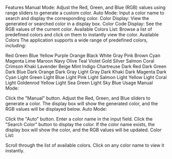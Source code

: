 Features
Manual Mode: Adjust the Red, Green, and Blue (RGB) values using range sliders to generate a custom color.
Auto Mode: Input a color name to search and display the corresponding color.
Color Display: View the generated or searched color in a display box.
Color Code Display: See the RGB values of the current color.
Available Colors List: Browse a list of predefined colors and click on them to instantly view the color.
Available Colors
The application supports a wide range of predefined colors, including:

Red
Green
Blue
Yellow
Purple
Orange
Black
White
Gray
Pink
Brown
Cyan
Magenta
Lime
Maroon
Navy
Olive
Teal
Violet
Gold
Silver
Salmon
Coral
Crimson
Khaki
Lavender
Beige
Mint
Indigo
Chartreuse
Dark Red
Dark Green
Dark Blue
Dark Orange
Dark Gray
Light Gray
Dark Khaki
Dark Magenta
Dark Cyan
Light Green
Light Blue
Light Pink
Light Salmon
Light Yellow
Light Coral
Light Goldenrod Yellow
Light Sea Green
Light Sky Blue
Usage
Manual Mode:

Click the "Manual" button.
Adjust the Red, Green, and Blue sliders to generate a color.
The display box will show the generated color, and the RGB values will be displayed below.
Auto Mode:

Click the "Auto" button.
Enter a color name in the input field.
Click the "Search Color" button to display the color.
If the color name exists, the display box will show the color, and the RGB values will be updated.
Color List:

Scroll through the list of available colors.
Click on any color name to view it instantly.
